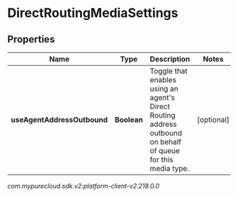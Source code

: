 # DirectRoutingMediaSettings


## Properties

| Name | Type | Description | Notes |
| ------------ | ------------- | ------------- | ------------- |
| **useAgentAddressOutbound** | **Boolean** | Toggle that enables using an agent's Direct Routing address outbound on behalf of queue for this media type. |  [optional] |




_com.mypurecloud.sdk.v2:platform-client-v2:218.0.0_
